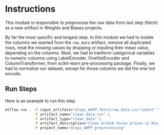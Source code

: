 # Instructions

This module is responsible to preprocess the raw data from last step (fetch) as a new artifact in Weights and Biases projects.

By far the most specific and longest step. In this module we had to isolate the columns we wanted from the `raw_data` artifact, remove all duplicated rows, treat the missing values by dropping or inputing their mean value, depending on the columns. Next, we had to tranform categorical variables to numeric columns using LabelEncoder, OneHotEncoder and ColumnTransformer, from scikit-learn pre-processing package. Finally, we had to normalize our dataset, except for those columns we did the one hot encode.

## Run Steps

Here is an example to run this step.

```bash
mlflow run . -P input_artifact="mlops_AHPP_fetch/raw_data.csv:latest" \
             -P artifact_name="clean_data.csv" \
             -P artifact_type="clean_data" \
             -P artifact_description="Clean Aribnb house prices in Rio de Janeiro data" \
             -P project_name="mlops_AHPP_preprocessing"
```
